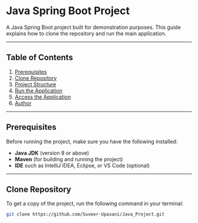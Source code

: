 # Java Spring Boot Project

A Java Spring Boot project built for demonstration purposes. This guide explains how to clone the repository and run the main application.

---

## Table of Contents

1. [Prerequisites](#prerequisites)  
2. [Clone Repository](#clone-repository)  
3. [Project Structure](#project-structure)  
4. [Run the Application](#run-the-application)  
5. [Access the Application](#access-the-application)  
6. [Author](#author)  

---

## Prerequisites

Before running the project, make sure you have the following installed:

- **Java JDK** (version 8 or above)  
- **Maven** (for building and running the project)  
- **IDE** such as IntelliJ IDEA, Eclipse, or VS Code (optional)  

---

## Clone Repository

To get a copy of the project, run the following command in your terminal:

```bash
git clone https://github.com/Suveer-Upasani/Java_Project.git
